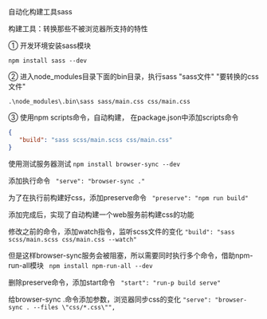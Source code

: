 自动化构建工具sass

构建工具：转换那些不被浏览器所支持的特性

① 开发环境安装sass模块

`npm install sass --dev`

② 进入node_modules目录下面的bin目录，执行sass "sass文件"  "要转换的css文件"

`.\node_modules\.bin\sass sass/main.css css/main.css`

③ 使用npm scripts命令，自动构建， 在package.json中添加scripts命令
```json
{
   "build": "sass scss/main.scss css/main.css"
}
```

使用测试服务器测试
`npm install browser-sync --dev`

添加执行命令
` "serve": "browser-sync ."`

为了在执行前构建好css，添加preserve命令
` "preserve": "npm run build"`

添加完成后，实现了自动构建一个web服务前构建css的功能

修改之前的命令，添加watch指令，监听scss文件的变化
`"build": "sass scss/main.scss css/main.css --watch"`

但是这样browser-sync服务会被阻塞，所以需要同时执行多个命令，借助npm-run-all模块
` npm install npm-run-all --dev`

删除preserve命令，添加start命令
` "start": "run-p build serve"`

给browser-sync .命令添加参数，浏览器同步css的变化
`"serve": "browser-sync . --files \"css/*.css\"",`